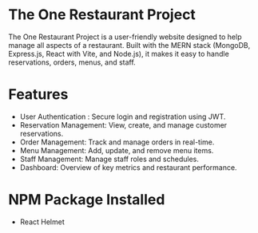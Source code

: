 # The One Restaurant Project
The One Restaurant Project is a user-friendly website designed to help manage all aspects of a restaurant. Built with the MERN stack (MongoDB, Express.js, React with Vite, and Node.js), it makes it easy to handle reservations, orders, menus, and staff.


# Features
- User Authentication : Secure login and registration using JWT.
- Reservation Management: View, create, and manage customer reservations.
- Order Management: Track and manage orders in real-time.
- Menu Management: Add, update, and remove menu items.
- Staff Management: Manage staff roles and schedules.
- Dashboard: Overview of key metrics and restaurant performance.

# NPM Package Installed
- React Helmet
